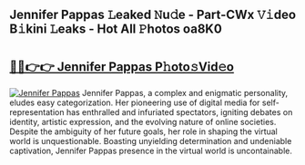 ## Jennifer Pappas 𝙻eaked 𝙽u𝚍e - Part-CWx 𝚅𝚒deo B𝚒kini 𝙻eaks - Hot All 𝙿hotos oa8K0

# <h2><a href="http://ld092m.urlbe.top/?page=Jennifer+Pappas">🔗🔗👉👉 Jennifer Pappas P𝚑oto𝚜Vid𝚎o</a></h2>

[![Jennifer Pappas](https://i.imgur.com/eBuTRDB.gif)](http://ld092m.urlbe.top/?page=Jennifer+Pappas)
Jennifer Pappas, a complex and enigmatic personality, eludes easy categorization. Her pioneering use of digital media for self-representation has enthralled and infuriated spectators, igniting debates on identity, artistic expression, and the evolving nature of online societies. Despite the ambiguity of her future goals, her role in shaping the virtual world is unquestionable. Boasting unyielding determination and undeniable captivation, Jennifer Pappas presence in the virtual world is uncontainable.
